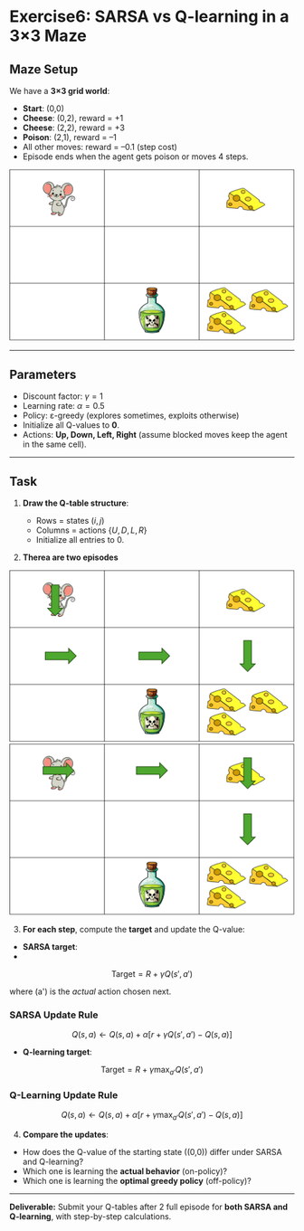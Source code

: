 # Exercise6: SARSA vs Q-learning in a 3×3 Maze

## Maze Setup

We have a **3×3 grid world**:

- **Start**: (0,0)
- **Cheese**: (0,2), reward = +1
- **Cheese**: (2,2), reward = +3
- **Poison**: (2,1), reward = –1
- All other moves: reward = –0.1 (step cost)
- Episode ends when the agent gets poison or moves 4 steps.

<img src="Picture1.png">

---

## Parameters

- Discount factor: $\gamma = 1$
- Learning rate: $\alpha = 0.5$
- Policy: ε-greedy (explores sometimes, exploits otherwise)
- Initialize all Q-values to **0**.
- Actions: **Up, Down, Left, Right** (assume blocked moves keep the agent in the same cell).

---

## Task

1. **Draw the Q-table structure**:

   - Rows = states $(i,j)$
   - Columns = actions $\{U, D, L, R\}$
   - Initialize all entries to 0.

2. **Therea are two episodes** 

<img src="Picture2.png">
<img src="Picture3.png">

3. **For each step**, compute the **target** and update the Q-value:

- **SARSA target**:
- 
$$
\text{Target} = R + \gamma Q(s', a')
$$
  
  where \(a'\) is the _actual_ action chosen next.

### SARSA Update Rule

$$
Q(s, a) \leftarrow Q(s, a) + \alpha \Big[ r + \gamma Q(s', a') - Q(s, a) \Big]
$$
  
- **Q-learning target**:
  
$$
\text{Target} = R + \gamma \max_{a'} Q(s', a')
$$

### Q-Learning Update Rule
$$
Q(s, a) \leftarrow Q(s, a) + \alpha \Big[ r + \gamma \max_{a'} Q(s', a') - Q(s, a) \Big]
$$

4. **Compare the updates**:

- How does the Q-value of the starting state \((0,0)\) differ under SARSA and Q-learning?
- Which one is learning the **actual behavior** (on-policy)?
- Which one is learning the **optimal greedy policy** (off-policy)?

<!-- --- -->

<!-- ## Questions for Students

- Why does SARSA update more cautiously than Q-learning?
- If the agent often explores and risks hitting the poison at (2,1), which algorithm’s learned policy will reflect that risk more?
- Which algorithm might learn a **shortest path to the goal**, even if it passes close to poison?   -->

---

**Deliverable:** Submit your Q-tables after 2 full episode for **both SARSA and Q-learning**, with step-by-step calculations.
